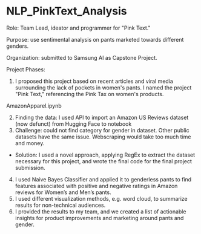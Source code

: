 # NLP_PinkText_Analysis
Role: Team Lead, ideator and programmer for "Pink Text." 

Purpose: use sentimental analysis on pants marketed towards different genders. 

Organization: submitted to Samsung AI as Capstone Project.

Project Phases:

1. I proposed this project based on recent articles and viral media surrounding the lack of pockets in women's pants. I named the project "Pink Text," referencing the Pink Tax on women's products. 

AmazonApparel.ipynb

2. Finding the data: I used API to import an Amazon US Reviews dataset (now defunct) from Hugging Face to notebook
3. Challenge: could not find category for gender in dataset. Other public datasets have the same issue. Webscraping would take too much time and money.
- Solution: I used a novel approach, applying RegEx to extract the dataset necessary for this project, and wrote the final code for the final project submission.

4. I used Naive Bayes Classifier and applied it to genderless pants to find features associated with positive and negative ratings in Amazon reviews for Women’s and Men’s pants.
5. I used different visualization methods, e.g. word cloud, to summarize results for non-technical audiences.
6. I provided the results to my team, and we created a list of actionable insights for product improvements and marketing around pants and gender.

